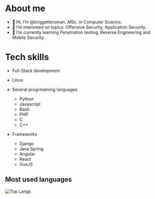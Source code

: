 # About me
- 👋 Hi, I’m @briggetteroman. MSc. in Computer Science. 
- 👀 I’m interested on topics: Offensive Security, Application Security, .
- 🌱 I’m currently learning Penetration testing, Reverse Engineering and Mobile Security.

# Tech skills
* Full-Stack development

* Linux
* Several progrmaming languages
  * Python
  * Javascript
  * Bash
  * PHP
  * C
  * C++
 
* Frameworks
  * Django
  * Java Spring
  * Angular
  * React
  * VueJS
 
  
## Most used languages
![Top Langs](https://github-readme-stats-git-masterrstaa-rickstaa.vercel.app/api/top-langs/?username=briggetteroman&layout=compact&bg_color=000&border_color=30A3DC&title_color=E94D5F&text_color=FFF&&langs_count=8)
